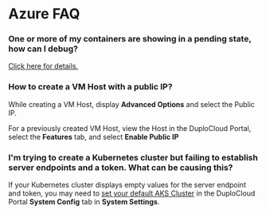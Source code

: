 # Azure FAQ

### One or more of my containers are showing in a pending state, how can I debug? <a href="#id-7-toc-title" id="id-7-toc-title"></a>

[Click here for details.](../faq/#one-or-more-of-my-containers-are-pending-how-can-i-debug-it)

### How to create a VM Host with a public IP? <a href="#id-9-toc-title" id="id-9-toc-title"></a>

While creating a VM Host, display **Advanced Options** and select the Public IP.

For a previously created VM Host, view the Host in the DuploCloud Portal, select the **Features** tab, and select **Enable Public IP**

### I'm trying to create a Kubernetes cluster but failing to establish server endpoints and a token. What can be causing this?

If your Kubernetes cluster displays empty values for the server endpoint and token, you may need to [set your default AKS Cluster](prerequisites/set-the-aks-cluster-version.md) in the DuploCloud Portal **System Config** tab in **System Settings**.
